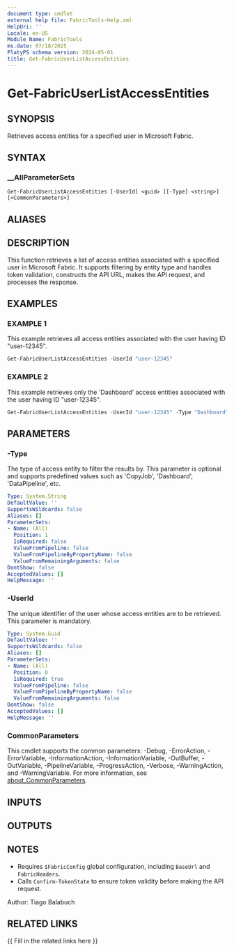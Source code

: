 ```yaml
---
document type: cmdlet
external help file: FabricTools-Help.xml
HelpUri: ''
Locale: en-US
Module Name: FabricTools
ms.date: 07/18/2025
PlatyPS schema version: 2024-05-01
title: Get-FabricUserListAccessEntities
---
```


# Get-FabricUserListAccessEntities

## SYNOPSIS

Retrieves access entities for a specified user in Microsoft Fabric.

## SYNTAX

### __AllParameterSets

```
Get-FabricUserListAccessEntities [-UserId] <guid> [[-Type] <string>] [<CommonParameters>]
```

## ALIASES

## DESCRIPTION

This function retrieves a list of access entities associated with a specified user in Microsoft Fabric.
It supports filtering by entity type and handles token validation, constructs the API URL, makes the API request, and processes the response.

## EXAMPLES

### EXAMPLE 1

This example retrieves all access entities associated with the user having ID "user-12345".

```powershell
Get-FabricUserListAccessEntities -UserId "user-12345"
```

### EXAMPLE 2

This example retrieves only the 'Dashboard' access entities associated with the user having ID "user-12345".

```powershell
Get-FabricUserListAccessEntities -UserId "user-12345" -Type "Dashboard"
```

## PARAMETERS

### -Type

The type of access entity to filter the results by.
This parameter is optional and supports predefined values such as 'CopyJob', 'Dashboard', 'DataPipeline', etc.

```yaml
Type: System.String
DefaultValue: ''
SupportsWildcards: false
Aliases: []
ParameterSets:
- Name: (All)
  Position: 1
  IsRequired: false
  ValueFromPipeline: false
  ValueFromPipelineByPropertyName: false
  ValueFromRemainingArguments: false
DontShow: false
AcceptedValues: []
HelpMessage: ''
```

### -UserId

The unique identifier of the user whose access entities are to be retrieved.
This parameter is mandatory.

```yaml
Type: System.Guid
DefaultValue: ''
SupportsWildcards: false
Aliases: []
ParameterSets:
- Name: (All)
  Position: 0
  IsRequired: true
  ValueFromPipeline: false
  ValueFromPipelineByPropertyName: false
  ValueFromRemainingArguments: false
DontShow: false
AcceptedValues: []
HelpMessage: ''
```

### CommonParameters

This cmdlet supports the common parameters: -Debug, -ErrorAction, -ErrorVariable,
-InformationAction, -InformationVariable, -OutBuffer, -OutVariable, -PipelineVariable,
-ProgressAction, -Verbose, -WarningAction, and -WarningVariable. For more information, see
[about_CommonParameters](https://go.microsoft.com/fwlink/?LinkID=113216).

## INPUTS

## OUTPUTS

## NOTES

- Requires `$FabricConfig` global configuration, including `BaseUrl` and `FabricHeaders`.
- Calls `Confirm-TokenState` to ensure token validity before making the API request.

Author: Tiago Balabuch

## RELATED LINKS

{{ Fill in the related links here }}

